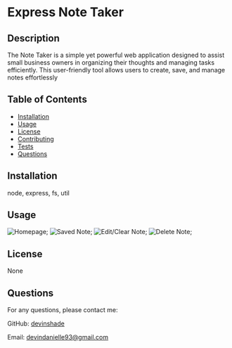 # Express Note Taker
## Description

The Note Taker is a simple yet powerful web application designed to assist small business owners in organizing their thoughts and managing tasks efficiently. This user-friendly tool allows users to create, save, and manage notes effortlessly

## Table of Contents

- [Installation](#installation)
- [Usage](#usage)
- [License](#license)
- [Contributing](#contributing)
- [Tests](#tests)
- [Questions](#questions)

## Installation

node, express, fs, util

## Usage

![Homepage](./public/assets/images/Screenshot%202023-12-06%20at%2011.09.02 AM.png);
![Saved Note](./public/assets/images/Screenshot%202023-12-06%20at%2011.09.43 AM.png);
![Edit/Clear Note](./public/assets/images/Screenshot%202023-12-06%20at%2011.09.51 AM.png);
![Delete Note](./public/assets/images/Screenshot%202023-12-06%20at%2011.10.00 AM.png);

## License

None

## Questions

For any questions, please contact me:

GitHub: [devinshade](https://github.com/devinshade)

Email: devindanielle93@gmail.com
